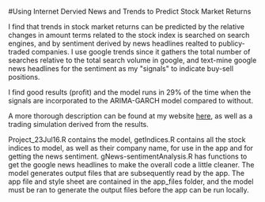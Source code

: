 #Using Internet Dervied News and Trends to Predict Stock Market Returns

I find that trends in stock market returns can be predicted by the relative changes in amount terms related to the stock index is searched on search engines, and by sentiment derived by news headlines realted to publicy-traded companies. I use google trends since it gathers the total number of searches relative to the total search volume in google, and text-mine google news headlines for the sentiment as my "signals" to indicate buy-sell positions.

I find good results (profit) and the model runs in 29% of the time when the signals are incorporated to the ARIMA-GARCH model compared to without.

A more thorough description can be found at my website [here](https://moocarme.github.io/AppleStockPred/), as well as a trading simulation derived from the results.

Project_23Jul16.R contains the model, getIndices.R contains all the stock indices to model, as well as their company name, for use in the app and for getting the news sentiment. gNews-sentimentAnalysis.R has functions to get the google news headlines to make the overall code a little cleaner. 
The model generates output files that are subsequently read by the app. The app file and style sheet are contained in the app_files folder, and the model must be ran to generate the output files before the app can be run locally.
